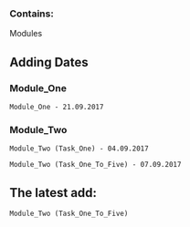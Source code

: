 ### Contains:
Modules


## Adding Dates

### Module_One
```
Module_One - 21.09.2017
```
### Module_Two
```
Module_Two (Task_One) - 04.09.2017

Module_Two (Task_One_To_Five) - 07.09.2017
```


## The latest add:
```
Module_Two (Task_One_To_Five)
```
